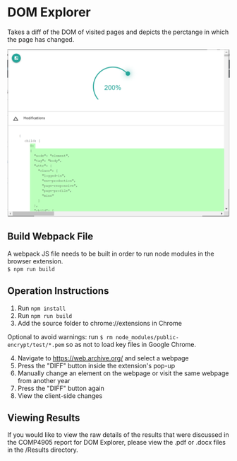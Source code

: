 # DOM Explorer
Takes a diff of the DOM of visited pages and depicts the perctange in which the page has changed.

![DOM Explorer (version 2)](./images/domexplorerpreview.PNG)

## Build Webpack File
A webpack JS file needs to be built in order to run node modules in the browser extension. <br>
`$ npm run build`

## Operation Instructions
1. Run `npm install`
2. Run `npm run build`
3. Add the source folder to chrome://extensions in Chrome

Optional to avoid warnings: run `$ rm node_modules/public-encrypt/test/*.pem` so as not to load key files in Google Chrome.

4. Navigate to https://web.archive.org/ and select a webpage
5. Press the "DIFF" button inside the extension's pop-up
6. Manually change an element on the webpage or visit the same webpage from another year
7. Press the "DIFF" button again
8. View the client-side changes

## Viewing Results
If you would like to view the raw details of the results that were discussed in the COMP4905 report for DOM Explorer, please view the .pdf or .docx files in the /Results directory.
